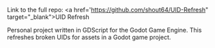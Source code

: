 Link to the full repo: <a href='https://github.com/shout64/UID-Refresh" target="_blank">UID Refresh </a>

Personal project written in GDScript for the Godot Game Engine. This refreshes broken UIDs for assets in a Godot game project.
